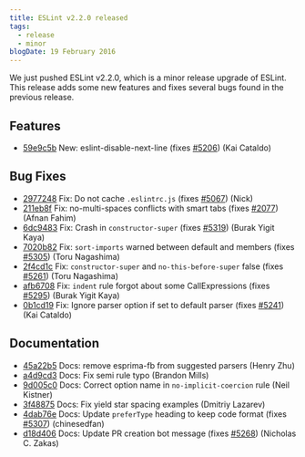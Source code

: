 ```yaml
---
title: ESLint v2.2.0 released
tags:
  - release
  - minor
blogDate: 19 February 2016
---
```


We just pushed ESLint v2.2.0, which is a minor release upgrade of ESLint. This release adds some new features and fixes several bugs found in the previous release.






## Features


* [59e9c5b](https://github.com/eslint/eslint/commit/59e9c5b) New: eslint-disable-next-line (fixes [#5206](https://github.com/eslint/eslint/issues/5206)) (Kai Cataldo)






## Bug Fixes


* [2977248](https://github.com/eslint/eslint/commit/2977248) Fix: Do not cache `.eslintrc.js` (fixes [#5067](https://github.com/eslint/eslint/issues/5067)) (Nick)
* [211eb8f](https://github.com/eslint/eslint/commit/211eb8f) Fix: no-multi-spaces conflicts with smart tabs (fixes [#2077](https://github.com/eslint/eslint/issues/2077)) (Afnan Fahim)
* [6dc9483](https://github.com/eslint/eslint/commit/6dc9483) Fix: Crash in `constructor-super` (fixes [#5319](https://github.com/eslint/eslint/issues/5319)) (Burak Yigit Kaya)
* [7020b82](https://github.com/eslint/eslint/commit/7020b82) Fix: `sort-imports` warned between default and members (fixes [#5305](https://github.com/eslint/eslint/issues/5305)) (Toru Nagashima)
* [2f4cd1c](https://github.com/eslint/eslint/commit/2f4cd1c) Fix: `constructor-super` and `no-this-before-super` false (fixes [#5261](https://github.com/eslint/eslint/issues/5261)) (Toru Nagashima)
* [afb6708](https://github.com/eslint/eslint/commit/afb6708) Fix: `indent` rule forgot about some CallExpressions (fixes [#5295](https://github.com/eslint/eslint/issues/5295)) (Burak Yigit Kaya)
* [0b1cd19](https://github.com/eslint/eslint/commit/0b1cd19) Fix: Ignore parser option if set to default parser (fixes [#5241](https://github.com/eslint/eslint/issues/5241)) (Kai Cataldo)




## Documentation


* [45a22b5](https://github.com/eslint/eslint/commit/45a22b5) Docs: remove esprima-fb from suggested parsers (Henry Zhu)
* [a4d9cd3](https://github.com/eslint/eslint/commit/a4d9cd3) Docs: Fix semi rule typo (Brandon Mills)
* [9d005c0](https://github.com/eslint/eslint/commit/9d005c0) Docs: Correct option name in `no-implicit-coercion` rule (Neil Kistner)
* [3f48875](https://github.com/eslint/eslint/commit/3f48875) Docs: Fix yield star spacing examples (Dmitriy Lazarev)
* [4dab76e](https://github.com/eslint/eslint/commit/4dab76e) Docs: Update `preferType` heading to keep code format (fixes [#5307](https://github.com/eslint/eslint/issues/5307)) (chinesedfan)
* [d18d406](https://github.com/eslint/eslint/commit/d18d406) Docs: Update PR creation bot message (fixes [#5268](https://github.com/eslint/eslint/issues/5268)) (Nicholas C. Zakas)
